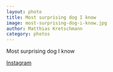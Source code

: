 ```yaml
---
layout: photo
title: Most surprising dog I know
image: most-surprising-dog-i-know.jpg
author: Matthias Kretschmann
category: photos
---
```


Most surprising dog I know

[Instagram](https://instagram.com/p/1Q4td6NSo_/)